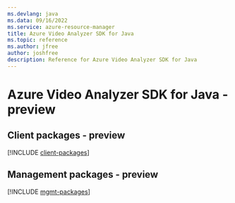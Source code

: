```yaml
---
ms.devlang: java
ms.data: 09/16/2022
ms.service: azure-resource-manager
title: Azure Video Analyzer SDK for Java
ms.topic: reference
ms.author: jfree
author: joshfree
description: Reference for Azure Video Analyzer SDK for Java
---
```

# Azure Video Analyzer SDK for Java - preview

## Client packages - preview
[!INCLUDE [client-packages](video-analyzer-client-index.md)]
## Management packages - preview
[!INCLUDE [mgmt-packages](video-analyzer-mgmt-index.md)]